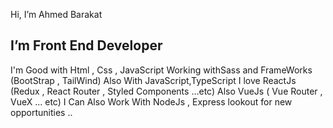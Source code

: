  Hi, I’m Ahmed Barakat
## I’m Front End Developer
I'm Good with Html , Css , JavaScript
Working withSass and FrameWorks (BootStrap , TailWind) Also With JavaScript,TypeScript
I love ReactJs (Redux , React Router , Styled Components ...etc)
Also VueJs ( Vue Router , VueX ... etc)
I Can Also Work With NodeJs , Express
lookout for new opportunities ..

